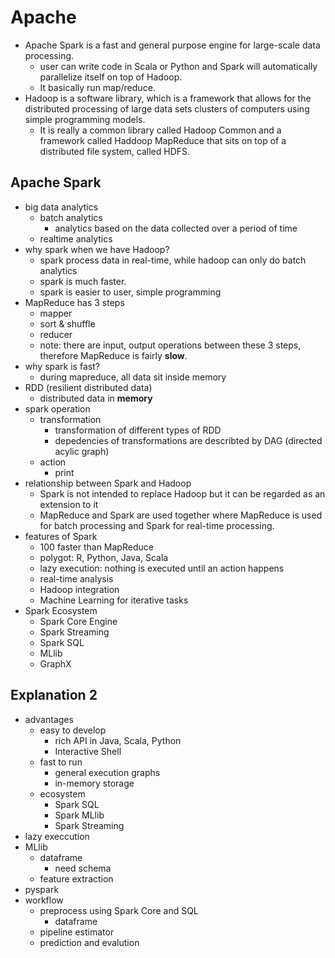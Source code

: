 Apache
======

+ Apache Spark is a fast and general purpose engine 
    for large-scale data processing.
    + user can write code in Scala or Python and Spark will
        automatically parallelize itself on top of Hadoop.
    + It basically run map/reduce.
+ Hadoop is a software library, which is a framework that allows for
    the distributed processing of large data sets clusters of computers
    using simple programming models.
    + It is really a common library called Hadoop Common and 
        a framework called Haddoop MapReduce that sits on top
        of a distributed file system, called HDFS.


Apache Spark
------------
+ big data analytics
    + batch analytics
        + analytics based on the data collected over a period of time
    + realtime analytics
+ why spark when we have Hadoop?
    + spark process data in real-time, while hadoop can only do batch analytics
    + spark is much faster.
    + spark is easier to user, simple programming
+ MapReduce has 3 steps
    + mapper
    + sort & shuffle
    + reducer
    + note: there are input, output operations between these 3 steps,
        therefore MapReduce is fairly **slow**.
+ why spark is fast?
    + during mapreduce, all data sit inside memory    
+ RDD (resilient distributed data)
    + distributed data in **memory**
+ spark operation
    + transformation
        + transformation of different types of RDD
        + depedencies of transformations are describted 
            by DAG (directed acylic graph)
    + action
        + print
+ relationship between Spark and Hadoop
    + Spark is not intended to replace Hadoop 
        but it can be regarded as an extension to it
    + MapReduce and Spark are used together 
        where MapReduce is used for batch processing and 
        Spark for real-time processing.
+ features of Spark
    + 100 faster than MapReduce
    + polygot: R, Python, Java, Scala
    + lazy execution: nothing is executed until an action happens
    + real-time analysis
    + Hadoop integration
    + Machine Learning for iterative tasks
+ Spark Ecosystem
    + Spark Core Engine
    + Spark Streaming
    + Spark SQL
    + MLlib
    + GraphX



Explanation 2
-------------
+ advantages
    + easy to develop
        + rich API in Java, Scala, Python
        + Interactive Shell
    + fast to run
        + general execution graphs
        + in-memory storage
    + ecosystem
        + Spark SQL
        + Spark MLlib
        + Spark Streaming
+ lazy execcution
+ MLlib
    + dataframe
        + need schema
    + feature extraction
+ pyspark
+ workflow
    + preprocess using Spark Core and SQL
        + dataframe
    + pipeline estimator
    + prediction and evalution
